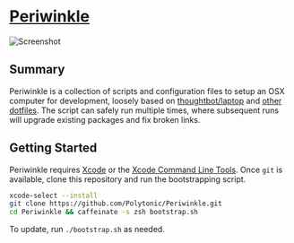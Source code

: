 # [Periwinkle](https://github.com/Polytonic/Periwinkle)
![Screenshot](http://i.imgur.com/Ca3v00Z.png)

## Summary
Periwinkle is a collection of scripts and configuration files to setup an OSX computer for development, loosely based on [thoughtbot/laptop](https://github.com/thoughtbot/laptop) and [other dotfiles](http://dotfiles.github.io/). The script can safely run multiple times, where subsequent runs will upgrade existing packages and fix broken links.

## Getting Started
Periwinkle requires [Xcode](https://itunes.apple.com/us/app/xcode/id497799835) or the [Xcode Command Line Tools](https://developer.apple.com/library/ios/technotes/tn2339/_index.html). Once `git` is available, clone this repository and run the bootstrapping script.

```bash
xcode-select --install
git clone https://github.com/Polytonic/Periwinkle.git
cd Periwinkle && caffeinate -s zsh bootstrap.sh
```

To update, run `./bootstrap.sh` as needed.
